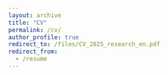 ```yaml
---
layout: archive
title: "CV"
permalink: /cv/
author_profile: true
redirect_to: /files/CV_2025_research_en.pdf
redirect_from:
  - /resume
---
```

